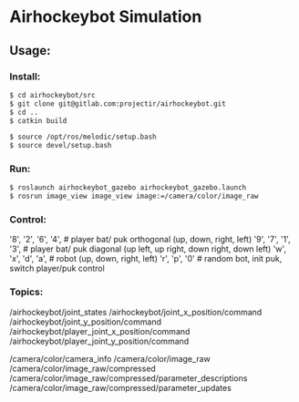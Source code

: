 # Airhockeybot Simulation

## Usage:

### Install:

```bash
$ cd airhockeybot/src
$ git clone git@gitlab.com:projectir/airhockeybot.git
$ cd ..
$ catkin build
```

```bash
$ source /opt/ros/melodic/setup.bash
$ source devel/setup.bash
```

### Run:

```bash
$ roslaunch airhockeybot_gazebo airhockeybot_gazebo.launch
$ rosrun image_view image_view image:=/camera/color/image_raw
```

### Control:
'8', '2', '6', '4', # player bat/ puk orthogonal (up, down, right, left)
'9', '7', '1', '3', # player bat/ puk diagonal (up left, up right, down right, down left)
'w', 'x', 'd', 'a', # robot (up, down, right, left)
'r', 'p', '0'       # random bot, init puk, switch player/puk control

### Topics:

/airhockeybot/joint_states
/airhockeybot/joint_x_position/command
/airhockeybot/joint_y_position/command
/airhockeybot/player_joint_x_position/command
/airhockeybot/player_joint_y_position/command

/camera/color/camera_info
/camera/color/image_raw
/camera/color/image_raw/compressed
/camera/color/image_raw/compressed/parameter_descriptions
/camera/color/image_raw/compressed/parameter_updates